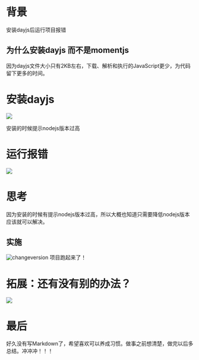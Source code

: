 # 背景 
安装dayjs后运行项目报错
## 为什么安装dayjs 而不是momentjs
因为dayjs文件大小只有2KB左右，下载、解析和执行的JavaScript更少，为代码留下更多的时间。
# 安装dayjs

![](D:\Users\admin\Desktop\安装dayjs.jpg)

安装的时候提示nodejs版本过高

# 运行报错
![](D:\Users\admin\Desktop\error.jpg)
# 思考
因为安装的时候有提示nodejs版本过高，所以大概也知道只需要降低nodejs版本应该就可以解决。
## 实施
![changeversion](D:\Users\admin\Desktop\changeversion.jpg)
项目跑起来了！

# 拓展：还有没有别的办法？
![](D:\Users\admin\Desktop\gpt.jpg)
# 最后
好久没有写Markdown了，希望喜欢可以养成习惯。做事之前想清楚，做完以后多总结。冲冲冲！！！